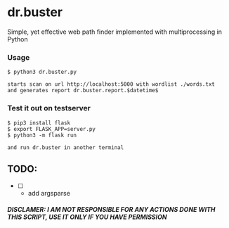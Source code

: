 # dr.buster
Simple, yet effective web path finder implemented with multiprocessing in Python


### Usage
```
$ python3 dr.buster.py

starts scan on url http://localhost:5000 with wordlist ./words.txt
and generates report dr.buster.report.$datetime$
```

### Test it out on testserver
```
$ pip3 install flask
$ export FLASK_APP=server.py
$ python3 -m flask run

and run dr.buster in another terminal
```


## TODO:
* [ ] - add argsparse


##### DISCLAMER: I AM NOT RESPONSIBLE FOR ANY ACTIONS DONE WITH THIS SCRIPT, USE IT ONLY IF YOU HAVE PERMISSION
